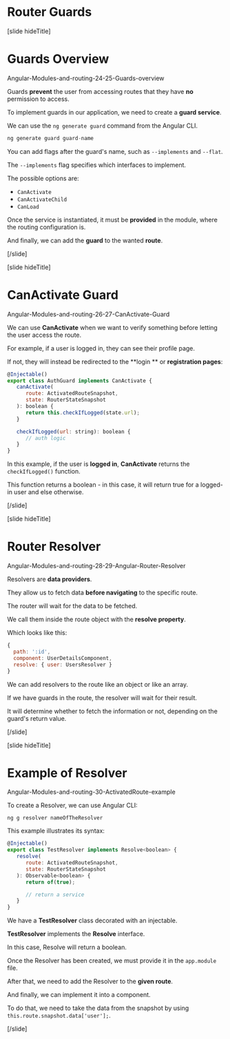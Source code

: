 # Router Guards

[slide hideTitle]

# Guards Overview

Angular-Modules-and-routing-24-25-Guards-overview

Guards **prevent** the user from accessing routes that they have **no** permission to access.

To implement guards in our application, we need to create a **guard service**.

We can use the `ng generate guard` command from the Angular CLI.

```js
ng generate guard guard-name
```

You can add flags after the guard's name, such as `--implements` and `--flat`.

The `--implements` flag specifies which interfaces to implement.

The possible options are:
-  `CanActivate`
-  `CanActivateChild`
-  `CanLoad`

Once the service is instantiated, it must be **provided** in the module, where the routing configuration is.

And finally, we can add the **guard** to the wanted **route**.

[/slide]

[slide hideTitle]

# CanActivate Guard

Angular-Modules-and-routing-26-27-CanActivate-Guard

We can use **CanActivate** when we want to verify something before letting the user access the route.

For example, if a user is logged in, they can see their profile page.

If not, they will instead be redirected to the **login ** or **registration pages**:

```js
@Injectable()
export class AuthGuard implements CanActivate {
   canActivate(
      route: ActivatedRouteSnapshot,
      state: RouterStateSnapshot
   ): boolean {
      return this.checkIfLogged(state.url);
   }

   checkIfLogged(url: string): boolean {
      // auth logic
   }
}
```

In this example, if the user is **logged in**, **CanActivate** returns the `checkIfLogged()` function.

This function returns a boolean - in this case, it will return true for a logged-in user and else otherwise.

[/slide]

[slide hideTitle]

# Router Resolver

Angular-Modules-and-routing-28-29-Angular-Router-Resolver

Resolvers are **data providers**.

They allow us to fetch data **before navigating** to the specific route.

The router will wait for the data to be fetched.

We call them inside the route object with the **resolve property**.

Which looks like this:

```js
{
  path: ':id',
  component: UserDetailsComponent,
  resolve: { user: UsersResolver }
}
```

We can add resolvers to the route like an object or like an array.

If we have guards in the route, the resolver will wait for their result.

It will determine whether to fetch the information or not, depending on the guard's return value.

[/slide]

[slide hideTitle]

# Example of Resolver

Angular-Modules-and-routing-30-ActivatedRoute-example

To create a Resolver, we can use Angular CLI:

```
ng g resolver nameOfTheResolver
```

This example illustrates its syntax:

```js
@Injectable()
export class TestResolver implements Resolve<boolean> {
   resolve(
      route: ActivatedRouteSnapshot,
      state: RouterStateSnapshot
   ): Observable<boolean> {
      return of(true);

      // return a service
   }
}
```

We have a **TestResolver** class decorated with an injectable.

**TestResolver** implements the **Resolve** interface.

In this case, Resolve will return a boolean.

Once the Resolver has been created, we must provide it in the `app.module` file.

After that, we need to add the Resolver to the **given route**.

And finally, we can implement it into a component.

To do that, we need to take the data from the snapshot by using `this.route.snapshot.data['user'];`.

[/slide]
